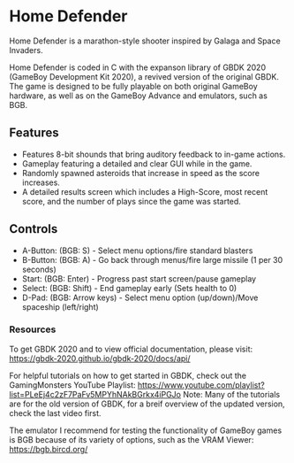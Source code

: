 # Home Defender
 Home Defender is a marathon-style shooter inspired by Galaga and Space Invaders.

Home Defender is coded in C with the expanson library of GBDK 2020 (GameBoy Development Kit 2020),
a revived version of the original GBDK. The game is designed to be fully playable on both original
GameBoy hardware, as well as on the GameBoy Advance and emulators, such as BGB.

## Features
- Features 8-bit shounds that bring auditory feedback to in-game actions.
- Gameplay featuring a detailed and clear GUI while in the game.
- Randomly spawned asteroids that increase in speed as the score increases.
- A detailed results screen which includes a High-Score, most recent score, and the number of plays since
the game was started.

## Controls
- A-Button: (BGB: S) - Select menu options/fire standard blasters
- B-Button: (BGB: A) - Go back through menus/fire large missile (1 per 30 seconds)
- Start: (BGB: Enter) - Progress past start screen/pause gameplay
- Select: (BGB: Shift) - End gameplay early (Sets health to 0)
- D-Pad: (BGB: Arrow keys) - Select menu option (up/down)/Move spaceship (left/right)

### Resources
To get GBDK 2020 and to view official documentation, please visit:
https://gbdk-2020.github.io/gbdk-2020/docs/api/

For helpful tutorials on how to get started in GBDK, check out the GamingMonsters YouTube Playlist:
https://www.youtube.com/playlist?list=PLeEj4c2zF7PaFv5MPYhNAkBGrkx4iPGJo
Note: Many of the tutorials are for the old version of GBDK, for a breif overview of the updated version, check the last video first.

The emulator I recommend for testing the functionality of GameBoy games is BGB because of its variety of options, such as the VRAM Viewer:
https://bgb.bircd.org/
